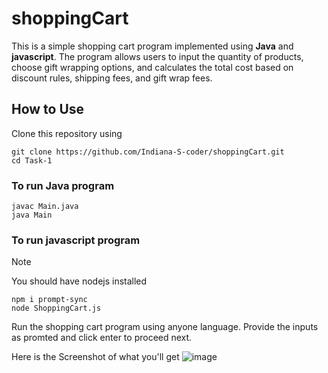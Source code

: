 # shoppingCart

This is a simple shopping cart program implemented using **Java** and **javascript**.
The program allows users to input the quantity of products, choose gift wrapping options, and calculates the total cost based on discount rules, shipping fees, and gift wrap fees.

## How to Use
Clone this repository using

 `git clone https://github.com/Indiana-S-coder/shoppingCart.git`<br/>
`cd Task-1`

### To run Java program
```
javac Main.java
java Main
```
### To run javascript program

>[!NOTE]
>You should have nodejs installed

```
npm i prompt-sync
node ShoppingCart.js
```
Run the shopping cart program using anyone language. Provide the inputs as promted and click enter to proceed next. 

Here is the Screenshot of what you'll get
![image](https://github.com/Indiana-S-coder/shoppingCart/assets/79374195/a113cb09-d000-41e8-b140-4f5201c34ba3)
